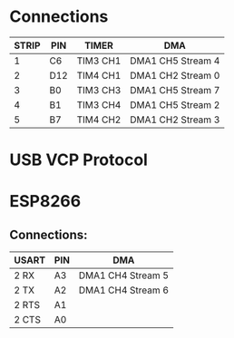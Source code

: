 
# Connections

| STRIP | PIN | TIMER    | DMA               |
| ----- | --- | -------- | ----------------- |
|     1 | C6  | TIM3 CH1 | DMA1 CH5 Stream 4 |
|     2 | D12 | TIM4 CH1 | DMA1 CH2 Stream 0 |
|     3 | B0  | TIM3 CH3 | DMA1 CH5 Stream 7 |
|     4 | B1  | TIM3 CH4 | DMA1 CH5 Stream 2 |
|     5 | B7  | TIM4 CH2 | DMA1 CH2 Stream 3 |

# USB VCP Protocol

# ESP8266

## Connections:

| USART | PIN | DMA               |
| ----- | --- | ----------------- |
| 2 RX  | A3  | DMA1 CH4 Stream 5 |
| 2 TX  | A2  | DMA1 CH4 Stream 6 |
| 2 RTS | A1  |                   |
| 2 CTS | A0  |                   |

